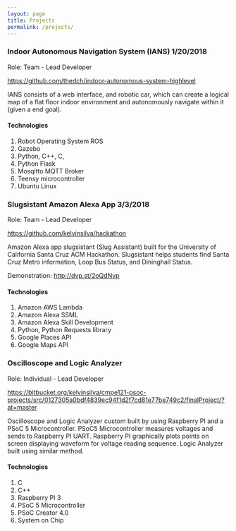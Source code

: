 ```yaml
---
layout: page
title: Projects
permalink: /projects/
---
```

### Indoor Autonomous Navigation System (IANS) 1/20/2018
Role: Team - Lead Developer

https://github.com/thedch/indoor-autonomous-system-highlevel

IANS consists of a web interface, and robotic car, which can create a logical map of a flat floor indoor environment and autonomously navigate within it (given a end goal).

#### Technologies
1. Robot Operating System ROS
2. Gazebo
3. Python, C++, C, 
4. Python Flask
5. Mosqitto MQTT Broker
6. Teensy microcontroller
7. Ubuntu Linux

### Slugsistant Amazon Alexa App 3/3/2018
Role: Team - Lead Developer

https://github.com/kelvinsilva/hackathon

Amazon Alexa app slugsistant (Slug Assistant) built for the University of California Santa Cruz ACM Hackathon.
Slugsistant helps students find Santa Cruz Metro information, Loop Bus Status, and Dininghall Status.

Demonstration: http://dvp.st/2oQdNvp

#### Technologies
1. Amazon AWS Lambda
2. Amazon Alexa SSML
3. Amazon Alexa Skill Development
4. Python, Python Requests library
5. Google Places API
6. Google Maps API

### Oscilloscope and Logic Analyzer 
Role: Individual - Lead Developer

https://bitbucket.org/kelvinsilva/cmpe121-psoc-projects/src/0127305a0bdf4839ec94f1d2f7cd81e77be749c2/finalProject/?at=master

Oscilloscope and Logic Analyzer custom built by using Raspberry PI and a PSoC 5 Microcontroller. PSoC5 Microcontroller measures voltages and sends to Raspberry PI UART. Raspberry PI graphically plots points on screen displaying waveform for voltage reading sequence. Logic Analyzer built using similar method.

#### Technologies
1. C
2. C++
3. Raspberry PI 3
4. PSoC 5 Microcontroller
5. PSoC Creator 4.0
6. System on Chip

